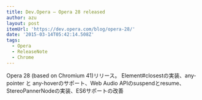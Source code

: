 ```yaml
---
title: Dev.Opera — Opera 28 released
author: azu
layout: post
itemUrl: 'https://dev.opera.com/blog/opera-28/'
date: '2015-03-14T05:42:14.508Z'
tags:
  - Opera
  - ReleaseNote
  - Chrome
---
```

Opera 28 (based on Chromium 41)リリース。
Element#closestの実装、any-pointer と any-hoverのサポート、Web Audio APIのsuspendとresume、StereoPannerNodeの実装、ES6サポートの改善

